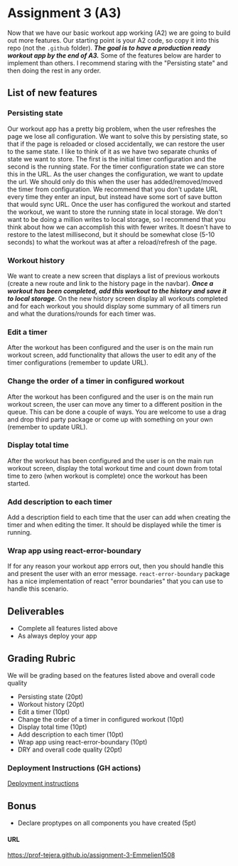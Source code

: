

# Assignment 3 (A3)

Now that we have our basic workout app working (A2) we are going to build out more features. Our starting point is your A2 code, so copy it into this repo (not the `.github` folder). ***The goal is to have a production ready workout app by the end of A3.*** Some of the features below are harder to implement than others. I recommend staring with the "Persisting state" and then doing the rest in any order.

## List of new features 

### Persisting state

Our workout app has a pretty big problem, when the user refreshes the page we lose all configuration. We want to solve this by persisting state, so that if the page is reloaded or closed accidentally, we can restore the user to the same state. I like to think of it as we have two separate chunks of state we want to store. The first is the initial timer configuration and the second is the running state. For the timer configuration state we can store this in the URL. As the user changes the configuration, we want to update the url. We should only do this when the user has added/removed/moved the timer from configuration. We recommend that you don't update URL every time they enter an input, but instead have some sort of save button that would sync URL. Once the user has configured the workout and started the workout, we want to store the running state in local storage. We don't want to be doing a million writes to local storage, so I recommend that you think about how we can accomplish this with fewer writes. It doesn't have to restore to the latest millisecond, but it should be somewhat close (5-10 seconds) to what the workout was at after a reload/refresh of the page.

### Workout history 

We want to create a new screen that displays a list of previous workouts (create a new route and link to the history page in the navbar). ***Once a workout has been completed, add this workout to the history and save it to local storage***. On the new history screen display all workouts completed and for each workout you should display some summary of all timers run and what the durations/rounds for each timer was.

### Edit a timer

After the workout has been configured and the user is on the main run workout screen, add functionality that allows the user to edit any of the timer configurations (remember to update URL).

### Change the order of a timer in configured workout

After the workout has been configured and the user is on the main run workout screen, the user can move any timer to a different position in the queue. This can be done a couple of ways. You are welcome to use a drag and drop third party package or come up with something on your own (remember to update URL).

### Display total time 

After the workout has been configured and the user is on the main run workout screen, display the total workout time and count down from total time to zero (when workout is complete) once the workout has been started.

### Add description to each timer

Add a description field to each time that the user can add when creating the timer and when editing the timer. It should be displayed while the timer is running.

### Wrap app using react-error-boundary

If for any reason your workout app errors out, then you should handle this and present the user with an error message. `react-error-boundary` package has a nice implementation of react "error boundaries" that you can use to handle this scenario.

## Deliverables
- Complete all features listed above
- As always deploy your app 
## Grading Rubric
We will be grading based on the features listed above and overall code quality
- Persisting state (20pt)
- Workout history (20pt)
- Edit a timer (10pt)
- Change the order of a timer in configured workout (10pt)
- Display total time (10pt)
- Add description to each timer (10pt)
- Wrap app using react-error-boundary (10pt)
- DRY and overall code quality (20pt)

### Deployment Instructions (GH actions)

[Deployment instructions](https://github.com/prof-tejera/react-deployment-code#github-actions)

## Bonus

- Declare proptypes on all components you have created (5pt)



#### URL
https://prof-tejera.github.io/assignment-3-Emmelien1508
